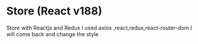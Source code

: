 # Store (React v188)
Store with Reactjs and Redux
I used axios ,react,redux,react-router-dom 
I will come back and change the style
